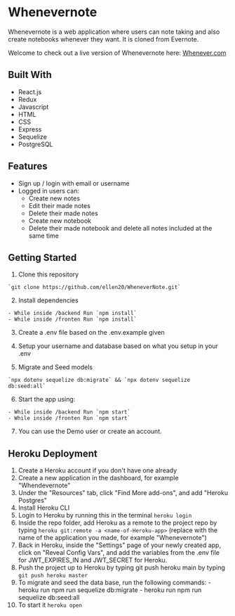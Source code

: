 # Whenevernote

Whenevernote is a web application where users can note taking and also create notebooks whenever they want. It is cloned from Evernote.

Welcome to check out a live version of Whenevernote here: [Whenever.com](https://whenever-note.herokuapp.com/)

## Built With
  - React.js
  - Redux
  - Javascript
  - HTML
  - CSS
  - Express
  - Sequelize
  - PostgreSQL

## Features
  - Sign up / login with email or username
  - Logged in users can:
    - Create new notes
    - Edit their made notes
    - Delete their made notes
    - Create new notebook
    - Delete their made notebook and delete all notes included at the same time

## Getting Started

  1. Clone this repository

    `git clone https://github.com/ellen20/WheneverNote.git`

  2. Install dependencies

    - While inside /backend Run `npm install`
    - While inside /fronten Run `npm install`

  3. Create a .env file based on the .env.example given

  4. Setup your username and database based on what you setup in your .env

  5. Migrate and Seed models

    `npx dotenv sequelize db:migrate` && `npx dotenv sequelize db:seed:all`

  6. Start the app using:

    - While inside /backend Run `npm start`
    - While inside /fronten Run `npm start`

  7. You can use the Demo user or create an account.

## Heroku Deployment
  1. Create a Heroku account if you don't have one already
  2. Create a new application in the dashboard, for example "Whendevernote"
  3. Under the "Resources" tab, click "Find More add-ons", and add "Heroku Postgres"
  4. Install Heroku CLI 
  6. Login to Heroku by running this in the terminal `heroku login`
  7. Inside the repo folder, add Heroku as a remote to the project repo by typing `heroku git:remote -a <name-of-Heroku-app>`
     (replace <name-of-Heroku-app> with the name of the application you made, for example "Whenevernote")
  8. Back in Heroku, inside the "Settings" page of your newly created app, click on "Reveal Config Vars", and add the variables from the .env file for JWT_EXPIRES_IN and JWT_SECRET for Heroku.
  9. Push the project up to Heroku by typing git push heroku main by typing `git push heroku master`
  10. To migrate and seed the data base, run the following commands:
    - heroku run npm run sequelize db:migrate
    - heroku run npm run sequelize db:seed:all
  11. To start it `heroku open`
